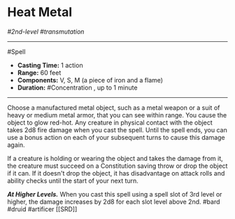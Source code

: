 # Heat Metal
*#2nd-level #transmutation*
___ 
#Spell
- **Casting Time:** 1 action
- **Range:** 60 feet
- **Components:** V, S, M (a piece of iron and a flame)
- **Duration:** #Concentration , up to 1 minute
---
Choose a manufactured metal object, such as a metal weapon or a suit of heavy or medium metal armor, that you can see within range. You cause the object to glow red-hot. Any creature in physical contact with the object takes 2d8 fire damage when you cast the spell. Until the spell ends, you can use a bonus action on each of your subsequent turns to cause this damage again.

If a creature is holding or wearing the object and takes the damage from it, the creature must succeed on a Constitution saving throw or drop the object if it can. If it doesn't drop the object, it has disadvantage on attack rolls and ability checks until the start of your next turn.

***At Higher Levels.*** When you cast this spell using a spell slot of 3rd level or higher, the damage increases by 2d8 for each slot level above 2nd.
#bard
#druid
#artificer
[[SRD]]